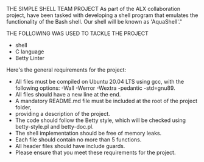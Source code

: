THE SIMPLE SHELL TEAM PROJECT
As part of the ALX collaboration project, have been tasked with
 developing a shell program that emulates the functionality of the Bash shell. 
Our shell will be known as 'AquaShell'."



THE FOLLOWING WAS USED TO TACKLE THE PROJECT
- shell
- C language
- Betty Linter

Here's the general requirements for the project:

- All files must be compiled on Ubuntu 20.04 LTS using gcc, with the following options:
	 -Wall -Werror -Wextra -pedantic -std=gnu89.
- All files should have a new line at the end.
- A mandatory README.md file must be included at the root of the project folder,
- providing a description of the project.
- The code should follow the Betty style, which will be checked using betty-style.pl and betty-doc.pl.
- The shell implementation should be free of memory leaks.
- Each file should contain no more than 5 functions.
- All header files should have include guards.
- Please ensure that you meet these requirements for the project.
